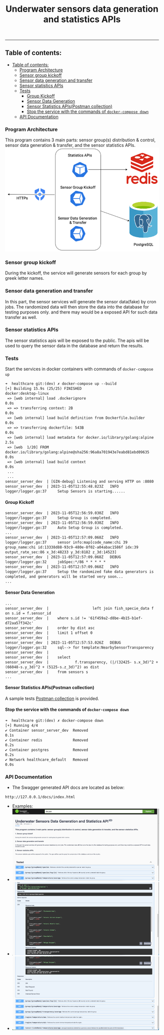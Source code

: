 
<div align="center">
<h1>Underwater sensors data generation and statistics APIs</h1>
</div>
<br>
<hr>

## Table of contents:

- [Table of contents:](#table-of-contents)
  - [Program Architecture](#program-architecture)
  - [Sensor group kickoff](#sensor-group-kickoff)
  - [Sensor data generation and transfer](#sensor-data-generation-and-transfer)
  - [Sensor statistics APIs](#sensor-statistics-apis)
  - [Tests](#tests)
    - [Group Kickoff](#group-kickoff)
    - [Sensor Data Generation](#sensor-data-generation)
    - [Sensor Statistics APIs(Postman collection)](#sensor-statistics-apispostman-collection)
    - [Stop the service with the commands of `docker-compose down`](#stop-the-service-with-the-commands-of-docker-compose-down)
  - [API Documentation](#api-documentation)


### Program Architecture
This program contains 3 main parts: sensor group(s) distribution & control, sensor data generation & transfer, and the sensor statistics APIs. 
![Architecture](architecture-Page-2.drawio.png)

### Sensor group kickoff
During the kickoff, the service will generate sensors for each group by greek letter names. 

### Sensor data generation and transfer
In this part, the sensor services will generate the sensor data(fake) by cron jobs. The randomized data will then store the data into the database for testing purposes only. and there may would be a exposed API for such data transfer as well. 

### Sensor statistics APIs
The sensor statistics apis will be exposed to the public. The apis will be used to query the sensor data in the database and return the results.


### Tests

Start the services in docker containers with commands of `docker-compose up`
```
➜  healthcare git:(dev) ✗ docker-compose up --build
[+] Building 15.9s (25/25) FINISHED                                      docker:desktop-linux
 => [web internal] load .dockerignore                                                    0.0s
 => => transferring context: 2B                                                          0.0s
 => [web internal] load build definition from Dockerfile.builder                         0.0s
 => => transferring dockerfile: 543B                                                     0.0s
 => [web internal] load metadata for docker.io/library/golang:alpine                     2.5s
 => [web  1/20] FROM docker.io/library/golang:alpine@sha256:96a8a701943e7eabd81ebd09635  0.0s
 => [web internal] load build context                                                    0.0s
 ...
 ...
sensor_server_dev  | [GIN-debug] Listening and serving HTTP on :8080
sensor_server_dev  | 2023-11-05T12:55:48.823Z   INFO    logger/logger.go:37     Setup Sensors is starting......
```

#### Group Kickoff
 ```
sensor_server_dev  | 2023-11-05T12:56:59.030Z   INFO    logger/logger.go:37     Setup Group is completed.
sensor_server_dev  | 2023-11-05T12:56:59.030Z   INFO    logger/logger.go:37     Auto Setup Group is completed.
...
sensor_server_dev  | 2023-11-05T12:57:09.068Z   INFO    logger/logger.go:37     sensor info:map[code_name:chi 39 group_name:chi id:13338d88-93c9-480e-8f02-a04abac1586f idx:39 output_rate_sec:86 x_3d:48233 y_3d:8182 z_3d:14523]
sensor_server_dev  | 2023-11-05T12:57:09.068Z   DEBUG   logger/logger.go:32     jobSpec:*/86 * * * * *
sensor_server_dev  | 2023-11-05T12:57:09.068Z   INFO    logger/logger.go:37     Setup the randomized fake data generators is completed, and generators will be started very soon...
...
```

#### Sensor Data Generation
```
...
sensor_server_dev  |                    left join fish_specie_data f on s.id = f.sensor_id
sensor_server_dev  |    where s.id != '61f459a2-d8be-4b15-b1ef-d72aa57f342c'
sensor_server_dev  |    order by dist asc
sensor_server_dev  |    limit 1 offset 0
sensor_server_dev  | 
sensor_server_dev  | 2023-11-05T12:57:53.026Z   DEBUG   logger/logger.go:32     sql--> for template:NearbySensorTransparency
sensor_server_dev  | 
sensor_server_dev  |    select 
sensor_server_dev  |            f.transparency, (|/(32425- s.x_3d)^2 + (66048-s.y_3d)^2 + (5125-s.z_3d)^2) as dist
sensor_server_dev  |    from sensors s
...
```
#### Sensor Statistics APIs(Postman collection)

A sample tests [Postman collection](./healthcare-sensors.postman_collection.json) is provided.

#### Stop the service with the commands of `docker-compose down`
  ```
➜  healthcare git:(dev) ✗ docker-compose down
[+] Running 4/4
 ✔ Container sensor_server_dev  Removed                                                  0.1s 
 ✔ Container redis              Removed                                                  0.2s 
 ✔ Container postgres           Removed                                                  0.2s 
 ✔ Network healthcare_default   Removed                                                  0.0s
  ```

### API Documentation
- The Swagger generated API docs are located as below:
```
http://127.0.0.1/docs/index.html
```

- Examples:
- ![1](./docs/api-docs-1.png)
- ![2](./docs/api-docs-2.png)
- ![3](./docs/api-docs-3.png)
